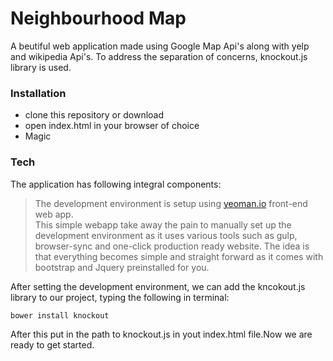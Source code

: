 # Neighbourhood Map

A beutiful web application made using Google Map Api's along with yelp and wikipedia Api's. To address the separation of concerns, knockout.js library is used.

### Installation

  - clone this repository or download
  - open index.html in your browser of choice
  - Magic

### Tech

The application has following integral components:
> The development environment is setup using [yeoman.io](https://github.com/yeoman/generator-webapp#readme)  front-end web app.  
> This simple webapp take away the pain to manually set up the development environment as it uses various tools such as gulp, browser-sync and one-click production ready website.
>  The idea is that everything becomes simple and straight forward as it comes with bootstrap and Jquery preinstalled for you.


After setting the development environment, we can add the kncokout.js library to our project, typing the following in terminal:

```sh
bower install knockout 
```

After this put in the path to knockout.js in yout index.html file.Now we are ready to get started.